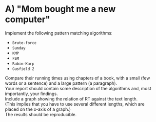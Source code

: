 # A) "Mom bought me a new computer"
 
 Implement the following pattern matching algorithms: 
* `Brute-force`
* `Sunday`
* `KMP`
* `FSM`
* `Rabin-Karp`
* `Gusfield Z`

Compare their running times using chapters of a book, with a small (few words or a sentence) and a large pattern (a paragraph).<br>
Your report should contain some description of the algorithms and, most importantly, your findings.<br>
Include a graph showing the relation of RT against the text length.<br>
(This implies that you have to use several different lengths, which are placed on the x-axis of a graph.)<br>
The results should be reproducible.<br>
